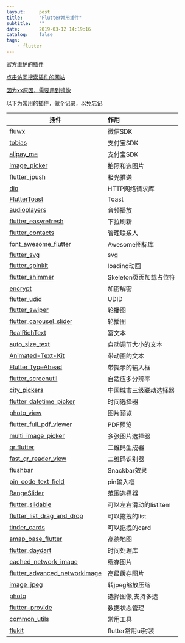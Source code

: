 ```yaml
---
layout:     post
title:      "Flutter常用插件"
subtitle:   ""
date:       2019-03-12 14:19:16
catalog:    false
tags:
    - flutter
---
```



[官方维护的插件](https://github.com/flutter/plugins)

[点击访问搜索插件的网站](https://pub.dartlang.org/flutter)

[因为xx原因，需要用到镜像](https://flutter.dev/community/china)

以下为常用的插件，做个记录，以免忘记.


|插件|作用|
| ------------- |:--------------|
|[fluwx](https://pub.flutter-io.cn/packages/fluwx)|微信SDK|
|[tobias](https://pub.flutter-io.cn/packages/tobias)|支付宝SDK|
|[alipay_me](https://pub.dartlang.org/packages/alipay_me)|支付宝SDK|
|[image_picker](https://pub.flutter-io.cn/packages/image_picker)|拍照和选图片|
|[flutter_jpush](https://github.com/best-flutter/flutter_jpush)|极光推送|
|[dio](https://github.com/flutterchina/dio)|HTTP网络请求库|
|[FlutterToast](https://github.com/PonnamKarthik/FlutterToast)|Toast|
|[audioplayers](https://github.com/luanpotter/audioplayers)|音频播放|
|[flutter_easyrefresh](https://github.com/xuelongqy/flutter_easyrefresh)|下拉刷新|
|[flutter_contacts](https://github.com/fluttercommunity/flutter_contacts)|管理联系人|
|[font_awesome_flutter](https://github.com/brianegan/font_awesome_flutter)|Awesome图标库|
|[flutter_svg](https://github.com/dnfield/flutter_svg)|svg|
|[flutter_spinkit](https://github.com/jogboms/flutter_spinkit)|loading动画|
|[flutter_shimmer](https://github.com/hnvn/flutter_shimmer)|Skeleton页面加载占位符|
|[encrypt](https://github.com/leocavalcante/encrypt)|加密解密|
|[flutter_udid](https://github.com/GigaDroid/flutter_udid)|UDID|
|[flutter_swiper](https://github.com/best-flutter/flutter_swiper)|轮播图|
|[flutter_carousel_slider](https://github.com/serenader2014/flutter_carousel_slider)|轮播图|
|[RealRichText](https://github.com/bytedance/RealRichText)|富文本|
|[auto_size_text](https://github.com/leisim/auto_size_text)|自动调节大小的文本|
|[Animated-Text-Kit](https://github.com/aagarwal1012/Animated-Text-Kit)|带动画的文本|
|[Flutter TypeAhead](https://github.com/AbdulRahmanAlHamali/flutter_typeahead)|带提示的输入框|
|[flutter_screenutil](https://github.com/OpenFlutter/flutter_screenutil)|自适应多分辨率|
|[city_pickers](https://github.com/hanxu317317/city_pickers)|中国城市三级联动选择器|
|[flutter_datetime_picker](https://github.com/Realank/flutter_datetime_picker)|时间选择器|
|[photo_view](https://github.com/renancaraujo/photo_view)|图片预览|
|[flutter_full_pdf_viewer](https://github.com/albo1337/flutter_full_pdf_viewer)|PDF预览|
|[multi_image_picker](https://github.com/Sh1d0w/multi_image_picker)|多张图片选择器|
|[qr.flutter](https://github.com/lukef/qr.flutter)|二维码生成器|
|[fast_qr_reader_view](https://github.com/facundomedica/fast_qr_reader_view)|二维码识别器|
|[flushbar](https://github.com/AndreHaueisen/flushbar)|Snackbar效果|
|[pin_code_text_field](https://github.com/LiewJunTung/pin_code_text_field)|pin输入框|
|[RangeSlider](https://github.com/boeledi/RangeSlider)|范围选择器|
|[flutter_slidable](https://github.com/letsar/flutter_slidable)|可以左右滑动的listitem|
|[flutter_list_drag_and_drop](https://github.com/Norbert515/flutter_list_drag_and_drop)|可以拖拽的list|
|[tinder_cards](https://github.com/Ivaskuu/tinder_cards)|可以拖拽的card|
|[amap_base_flutter](https://github.com/OpenFlutter/amap_base_flutter)|高德地图|
|[flutter_daydart](https://github.com/icepy/flutter_daydart)|时间处理库|
|[cached_network_image](https://pub.dartlang.org/packages/cached_network_image)|缓存图片|
|[flutter_advanced_networkimage](https://github.com/mchome/flutter_advanced_networkimage)|高级缓存图片|
|[image_jpeg](https://github.com/yangyxd/image_jpeg)|转jpeg缩放压缩|
|[photo](https://pub.dartlang.org/packages/photo)|选择图像,支持多选|
|[flutter-provide](https://github.com/google/flutter-provide)|数据状态管理|
|[common_utils](https://github.com/Sky24n/common_utils)|常用工具|
|[flukit](https://github.com/flutterchina/flukit)|flutter常用ui封装|
